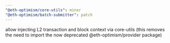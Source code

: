 ```yaml
---
"@eth-optimism/core-utils": minor
"@eth-optimism/batch-submitter": patch
---
```


allow injecting L2 transaction and block context via core-utils (this removes the need to import the now deprecated @eth-optimism/provider package)
